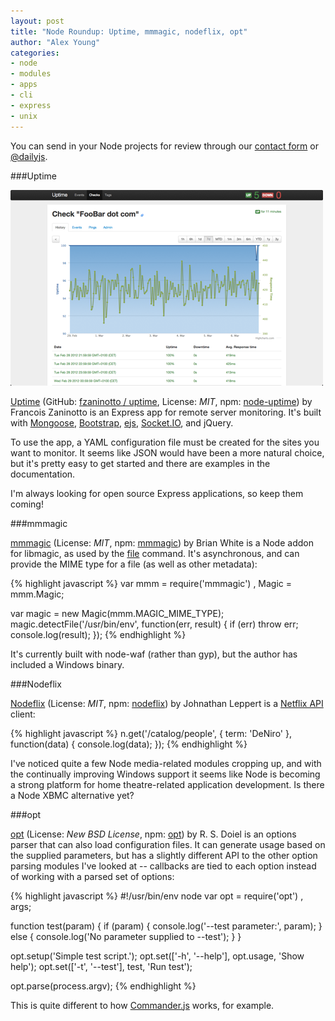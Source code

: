 ```yaml
---
layout: post
title: "Node Roundup: Uptime, mmmagic, nodeflix, opt"
author: "Alex Young"
categories: 
- node
- modules
- apps
- cli
- express
- unix
---
```


<div class="intro">
You can send in your Node projects for review through our <a href="/contact.html">contact form</a> or <a href="http://twitter.com/dailyjs">@dailyjs</a>.
</div>

###Uptime

![Uptime screenshot](/images/posts/node-uptime.png)

[Uptime](http://fzaninotto.github.com/uptime/) (GitHub: [fzaninotto / uptime](https://github.com/fzaninotto/uptime), License: _MIT_, npm: [node-uptime](http://npmjs.org/package/node-uptime)) by Francois Zaninotto is an Express app for remote server monitoring.  It's built with [Mongoose](http://mongoosejs.com/), [Bootstrap](http://twitter.github.com/bootstrap/), [ejs](https://github.com/visionmedia/ejs), [Socket.IO](http://socket.io/), and jQuery.

To use the app, a YAML configuration file must be created for the sites you want to monitor.  It seems like JSON would have been a more natural choice, but it's pretty easy to get started and there are examples in the documentation.

I'm always looking for open source Express applications, so keep them coming!

###mmmagic

[mmmagic](https://github.com/mscdex/mmmagic) (License: _MIT_, npm: [mmmagic](http://npmjs.org/package/mmmagic)) by Brian White is a Node addon for libmagic, as used by the [file](http://en.wikipedia.org/wiki/File_(command)) command.  It's asynchronous, and can provide the MIME type for a file (as well as other metadata):

{% highlight javascript %}
var mmm = require('mmmagic')
  , Magic = mmm.Magic;

var magic = new Magic(mmm.MAGIC_MIME_TYPE);
magic.detectFile('/usr/bin/env', function(err, result) {
  if (err) throw err;
  console.log(result);
});
{% endhighlight %}

It's currently built with node-waf (rather than gyp), but the author has included a Windows binary.

###Nodeflix

[Nodeflix](https://github.com/iamleppert/nodeflix) (License: _MIT_, npm: [nodeflix](http://npmjs.org/package/nodeflix)) by Johnathan Leppert is a [Netflix API](http://developer.netflix.com/) client:

{% highlight javascript %}
n.get('/catalog/people', { term: 'DeNiro' }, function(data) {
    console.log(data);
});
{% endhighlight %}

I've noticed quite a few Node media-related modules cropping up, and with the continually improving Windows support it seems like Node is becoming a strong platform for home theatre-related application development.  Is there a Node XBMC alternative yet?

###opt

[opt](https://github.com/rsdoiel/opt) (License: _New BSD License_, npm: [opt](http://npmjs.org/package/opt)) by R. S. Doiel is an options parser that can also load configuration files.  It can generate usage based on the supplied parameters, but has a slightly different API to the other option parsing modules I've looked at -- callbacks are tied to each option instead of working with a parsed set of options:

{% highlight javascript %}
#!/usr/bin/env node
var opt = require('opt')
  , args;

function test(param) {
  if (param) {
    console.log('--test parameter:', param);
  } else {
    console.log('No parameter supplied to --test');
  }
}

opt.setup('Simple test script.');
opt.set(['-h', '--help'], opt.usage, 'Show help');
opt.set(['-t', '--test'], test, 'Run test');

opt.parse(process.argv);
{% endhighlight %}

This is quite different to how [Commander.js](https://github.com/visionmedia/commander.js) works, for example.
